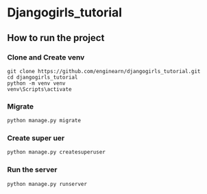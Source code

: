 # Djangogirls_tutorial

## How to run the project

### Clone and Create venv

``` git
git clone https://github.com/enginearn/djangogirls_tutorial.git
cd djangogirls_tutorial
python -m venv venv
venv\Scripts\activate
```

### Migrate

``` python
python manage.py migrate
```

### Create super uer

``` python
python manage.py createsuperuser
```

### Run the server

``` python
python manage.py runserver
```
